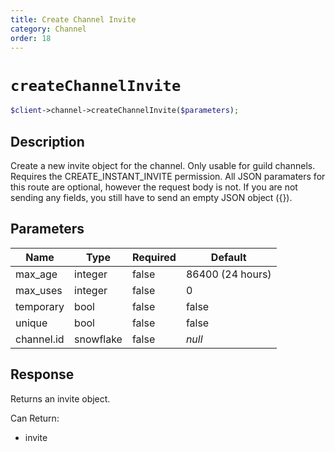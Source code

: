 ```yaml
---
title: Create Channel Invite
category: Channel
order: 18
---
```


# `createChannelInvite`

```php
$client->channel->createChannelInvite($parameters);
```

## Description

Create a new invite object for the channel. Only usable for guild channels. Requires the CREATE_INSTANT_INVITE permission. All JSON paramaters for this route are optional, however the request body is not. If you are not sending any fields, you still have to send an empty JSON object ({}).

## Parameters


Name | Type | Required | Default
--- | --- | --- | ---
max_age | integer | false | 86400 (24 hours)
max_uses | integer | false | 0
temporary | bool | false | false
unique | bool | false | false
channel.id | snowflake | false | *null*

## Response

Returns an invite object.

Can Return:

* invite
